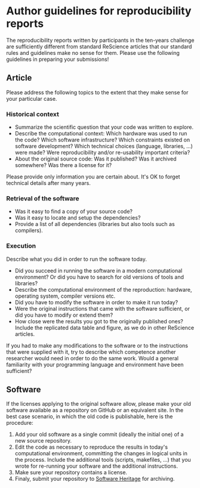 # Author guidelines for reproducibility reports

The reproducibility reports written by participants in the ten-years challenge are sufficiently different from standard ReScience articles that our standard rules and guidelines make no sense for them. Please use the following guidelines in preparing your submissions!

## Article

Please address the following topics to the extent that they make sense for your particular case.

### Historical context

- Summarize the scientific question that your code was written to explore.
- Describe the computational context: Which hardware was used to run the code? Which software infrastructure? Which constraints existed on software development? Which technical choices (language, libraries, ...) were made? Were reproducibility and/or re-usability important criteria?
- About the original source code: Was it published? Was it archived somewhere? Was there a license for it?

Please provide only information you are certain about. It's OK to forget technical details after many years.

### Retrieval of the software

- Was it easy to find a copy of your source code?
- Was it easy to locate and setup the dependencies?
- Provide a list of all dependencies (libraries but also tools such as compilers).

### Execution

Describe what you did in order to run the software today.

- Did you succeed in running the software in a modern computational environment? Or did you have to search for old versions of tools and libraries?
- Describe the computational environment of the reproduction: hardware, operating system, compiler versions etc.
- Did you have to modify the software in order to make it run today?
- Were the original instructions that came with the software sufficient, or did you have to modify or extend them?
- How close were the results you got to the originally published ones? Include the
  replicated data table and figure, as we do in other ReScience articles.

If you had to make any modifications to the software or to the instructions that were supplied with it, try to describe which competence another researcher would need in order to do the same work. Would a general familiarity with your programming language and environment have been sufficient?

## Software

If the licenses applying to the original software allow, please make your old software
available as a repository on GitHub or an equivalent site. In the best case scenario, in
which the old code is publishable, here is the procedure:

1. Add your old software as a single commit (ideally the initial one) of a new source
   repository.
2. Edit the code as necessary to reproduce the results in today's computational environment,
   committing the changes in logical units in the process. Include the additional tools
   (scripts, makefiles, ...) that you wrote for re-running your software and the additional
   instructions.
3. Make sure your repository contains a license.
4. Finaly, submit your repository to [Software Heritage](http://save.softwareheritage.org/)
   for archiving.
